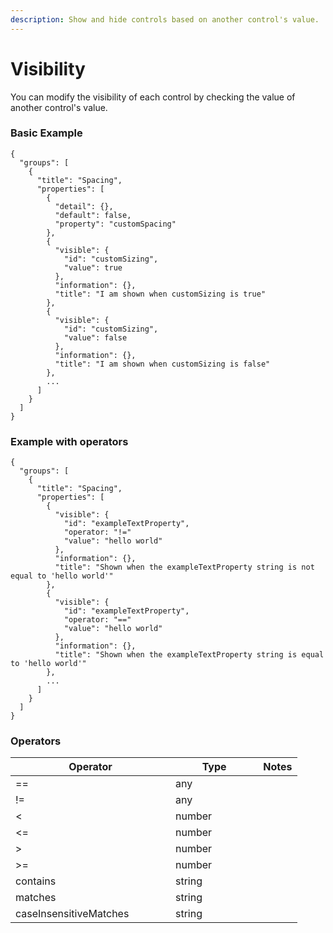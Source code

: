 ```yaml
---
description: Show and hide controls based on another control's value.
---
```


# Visibility

You can modify the visibility of each control by checking the value of another control's value.

### Basic Example

```
{
  "groups": [
    {
      "title": "Spacing",
      "properties": [
        {
          "detail": {},
          "default": false,
          "property": "customSpacing"
        },
        {
          "visible": {
            "id": "customSizing",
            "value": true
          },
          "information": {},
          "title": "I am shown when customSizing is true"
        },
        {
          "visible": {
            "id": "customSizing",
            "value": false
          },
          "information": {},
          "title": "I am shown when customSizing is false"
        },
        ...
      ]
    }
  ]
}
```

### Example with operators

```
{
  "groups": [
    {
      "title": "Spacing",
      "properties": [
        {
          "visible": {
            "id": "exampleTextProperty",
            "operator: "!="
            "value": "hello world"
          },
          "information": {},
          "title": "Shown when the exampleTextProperty string is not equal to 'hello world'"
        },
        {
          "visible": {
            "id": "exampleTextProperty",
            "operator: "=="
            "value": "hello world"
          },
          "information": {},
          "title": "Shown when the exampleTextProperty string is equal to 'hello world'"
        },
        ...
      ]
    }
  ]
}
```

### Operators

<table><thead><tr><th width="240">Operator</th><th width="124.33333333333331">Type</th><th>Notes</th></tr></thead><tbody><tr><td>==</td><td>any</td><td></td></tr><tr><td>!=</td><td>any</td><td></td></tr><tr><td>&#x3C;</td><td>number</td><td></td></tr><tr><td>&#x3C;=</td><td>number</td><td></td></tr><tr><td>></td><td>number</td><td></td></tr><tr><td>>=</td><td>number</td><td></td></tr><tr><td>contains</td><td>string</td><td></td></tr><tr><td>matches</td><td>string</td><td></td></tr><tr><td>caseInsensitiveMatches</td><td>string</td><td></td></tr></tbody></table>
